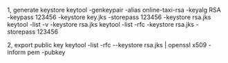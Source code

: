 1, generate keystore
keytool -genkeypair -alias online-taxi-rsa -keyalg RSA -keypass 123456 -keystore key.jks -storepass 123456 -keystore rsa.jks
keytool -list -v -keystore rsa.jks
keytool -list -rfc -keystore rsa.jks -storepass 123456

2, export public key
keytool -list -rfc --keystore rsa.jks | openssl x509 -inform pem -pubkey